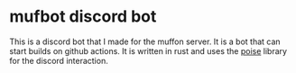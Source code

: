 # mufbot discord bot
This is a discord bot that I made for the muffon server. It is a bot that can start builds on github actions.
It is written in rust and uses the [poise](https://github.com/serenity-rs/poise) library for the discord interaction.